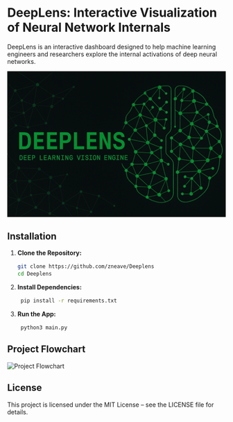 # DeepLens: Interactive Visualization of Neural Network Internals

DeepLens is an interactive dashboard designed to help machine learning engineers and researchers explore the internal activations of deep neural networks.

![DeepLens Banner](docs/images/deeplens.png)


## Installation

1. **Clone the Repository:**

   ```bash
   git clone https://github.com/zneave/Deeplens
   cd Deeplens
    ```

2. **Install Dependencies:**

   ```bash
    pip install -r requirements.txt
    ```

3. **Run the App:**

   ```bash
    python3 main.py
    ```

## Project Flowchart

![Project Flowchart](docs/images/project_structure.png)


## License

This project is licensed under the MIT License – see the LICENSE file for details.

